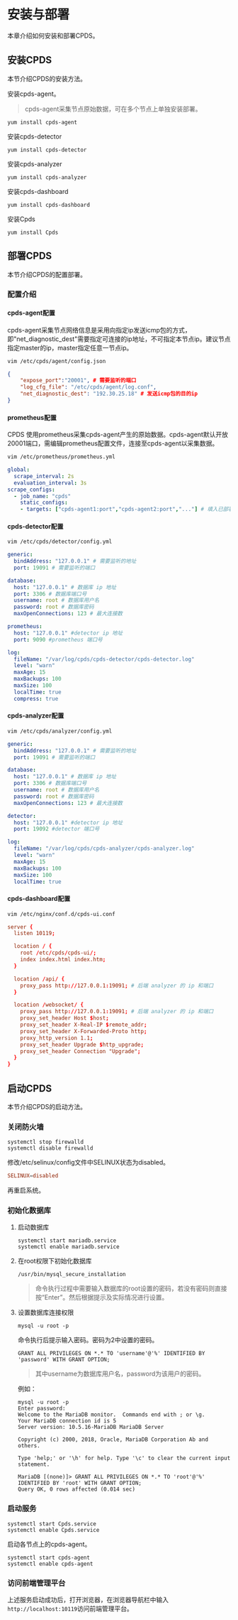 # 安装与部署

本章介绍如何安装和部署CPDS。

## 安装CPDS

本节介绍CPDS的安装方法。

安装cpds-agent。

> cpds-agent采集节点原始数据，可在多个节点上单独安装部署。

```shell
yum install cpds-agent
```

安装cpds-detector

```shell
yum install cpds-detector
```

安装cpds-analyzer

```shell
yum install cpds-analyzer
```

安装cpds-dashboard

```shell
yum install cpds-dashboard
```

安装Cpds

```shell
yum install Cpds
```

## 部署CPDS

本节介绍CPDS的配置部署。

### 配置介绍

#### cpds-agent配置

cpds-agent采集节点网络信息是采用向指定ip发送icmp包的方式，即"net_diagnostic_dest"需要指定可连接的ip地址，不可指定本节点ip。建议节点指定master的ip，master指定任意一节点ip。

```bash
vim /etc/cpds/agent/config.json
```

```json
{
    "expose_port":"20001", # 需要监听的端口
    "log_cfg_file": "/etc/cpds/agent/log.conf",
    "net_diagnostic_dest": "192.30.25.18" # 发送icmp包的目的ip
}
```

#### prometheus配置

CPDS 使用prometheus采集cpds-agent产生的原始数据。cpds-agent默认开放20001端口，需编辑prometheus配置文件，连接至cpds-agent以采集数据。

```bash
vim /etc/prometheus/prometheus.yml
```

```yaml
global:
  scrape_interval: 2s
  evaluation_interval: 3s
scrape_configs:
  - job_name: "cpds"
    static_configs:
    - targets: ["cpds-agent1:port","cpds-agent2:port","..."] # 填入已部署cpds-agent的ip和端口号
```

#### cpds-detector配置

```bash
vim /etc/cpds/detector/config.yml
```

```yaml
generic:
  bindAddress: "127.0.0.1" # 需要监听的地址
  port: 19091 # 需要监听的端口

database:
  host: "127.0.0.1" # 数据库 ip 地址
  port: 3306 # 数据库端口号
  username: root # 数据库用户名
  password: root # 数据库密码
  maxOpenConnections: 123 # 最大连接数

prometheus:
  host: "127.0.0.1" #detector ip 地址
  port: 9090 #prometheus 端口号

log:
  fileName: "/var/log/cpds/cpds-detector/cpds-detector.log"
  level: "warn"
  maxAge: 15
  maxBackups: 100
  maxSize: 100
  localTime: true
  compress: true
```

#### cpds-analyzer配置

```bash
vim /etc/cpds/analyzer/config.yml
```

```yaml
generic:
  bindAddress: "127.0.0.1" # 需要监听的地址
  port: 19091 # 需要监听的端口

database:
  host: "127.0.0.1" # 数据库 ip 地址
  port: 3306 # 数据库端口号
  username: root # 数据库用户名
  password: root # 数据库密码
  maxOpenConnections: 123 # 最大连接数

detector:
  host: "127.0.0.1" #detector ip 地址
  port: 19092 #detector 端口号

log:
  fileName: "/var/log/cpds/cpds-analyzer/cpds-analyzer.log"
  level: "warn"
  maxAge: 15
  maxBackups: 100
  maxSize: 100
  localTime: true
```

#### cpds-dashboard配置

```bash
vim /etc/nginx/conf.d/cpds-ui.conf
```

```conf
server {
  listen 10119;

  location / {
    root /etc/cpds/cpds-ui/;
    index index.html index.htm;
  }

  location /api/ {
    proxy_pass http://127.0.0.1:19091; # 后端 analyzer 的 ip 和端口
  }

  location /websocket/ {
    proxy_pass http://127.0.0.1:19091; # 后端 analyzer 的 ip 和端口
    proxy_set_header Host $host;
    proxy_set_header X-Real-IP $remote_addr;
    proxy_set_header X-Forwarded-Proto http;
    proxy_http_version 1.1;
    proxy_set_header Upgrade $http_upgrade;
    proxy_set_header Connection "Upgrade";
  }
}
```

## 启动CPDS

本节介绍CPDS的启动方法。

### 关闭防火墙

```shell
systemctl stop firewalld
systemctl disable firewalld
```

修改/etc/selinux/config文件中SELINUX状态为disabled。

```conf
SELINUX=disabled
```

再重启系统。

### 初始化数据库

1. 启动数据库

    ```shell
    systemctl start mariadb.service
    systemctl enable mariadb.service
    ```

2. 在root权限下初始化数据库

    ```shell
    /usr/bin/mysql_secure_installation
    ```

    > 命令执行过程中需要输入数据库的root设置的密码，若没有密码则直接按“Enter”。然后根据提示及实际情况进行设置。

3. 设置数据库连接权限

    ```shell
    mysql -u root -p
    ```

    命令执行后提示输入密码。密码为2中设置的密码。

    ```shell
    GRANT ALL PRIVILEGES ON *.* TO 'username'@'%' IDENTIFIED BY 'password' WITH GRANT OPTION;
    ```

    > 其中username为数据库用户名，password为该用户的密码。

    例如：

    ```shell
    mysql -u root -p
    Enter password:
    Welcome to the MariaDB monitor.  Commands end with ; or \g.
    Your MariaDB connection id is 5
    Server version: 10.5.16-MariaDB MariaDB Server

    Copyright (c) 2000, 2018, Oracle, MariaDB Corporation Ab and others.

    Type 'help;' or '\h' for help. Type '\c' to clear the current input statement.

    MariaDB [(none)]> GRANT ALL PRIVILEGES ON *.* TO 'root'@'%' IDENTIFIED BY 'root' WITH GRANT OPTION;
    Query OK, 0 rows affected (0.014 sec)
    ```

### 启动服务

```shell
systemctl start Cpds.service
systemctl enable Cpds.service
```

启动各节点上的cpds-agent。

```shell
systemctl start cpds-agent
systemctl enable cpds-agent
```

### 访问前端管理平台

上述服务启动成功后，打开浏览器，在浏览器导航栏中输入`http://localhost:10119`访问前端管理平台。
